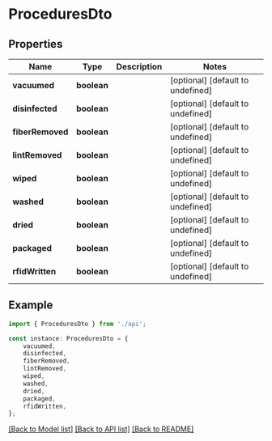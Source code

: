 # ProceduresDto


## Properties

Name | Type | Description | Notes
------------ | ------------- | ------------- | -------------
**vacuumed** | **boolean** |  | [optional] [default to undefined]
**disinfected** | **boolean** |  | [optional] [default to undefined]
**fiberRemoved** | **boolean** |  | [optional] [default to undefined]
**lintRemoved** | **boolean** |  | [optional] [default to undefined]
**wiped** | **boolean** |  | [optional] [default to undefined]
**washed** | **boolean** |  | [optional] [default to undefined]
**dried** | **boolean** |  | [optional] [default to undefined]
**packaged** | **boolean** |  | [optional] [default to undefined]
**rfidWritten** | **boolean** |  | [optional] [default to undefined]

## Example

```typescript
import { ProceduresDto } from './api';

const instance: ProceduresDto = {
    vacuumed,
    disinfected,
    fiberRemoved,
    lintRemoved,
    wiped,
    washed,
    dried,
    packaged,
    rfidWritten,
};
```

[[Back to Model list]](../README.md#documentation-for-models) [[Back to API list]](../README.md#documentation-for-api-endpoints) [[Back to README]](../README.md)
